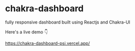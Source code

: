 # chakra-dashboard

fully responsive dashboard built using Reactjs and Chakra-UI

Here's a live demo 👇

https://chakra-dashboard-psi.vercel.app/

